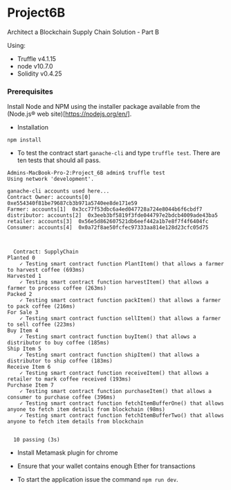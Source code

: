 # Project6B
Architect a Blockchain Supply Chain Solution - Part B

Using:
- Truffle v4.1.15
- node v10.7.0
- Solidity v0.4.25

### Prerequisites

Install Node and NPM using the installer package available from the (Node.js® web site)[https://nodejs.org/en/].

- Installation
```
npm install
```
- To test the contract start ```ganache-cli``` and type ```truffle test```.
There are ten tests that should all pass.

```
Admins-MacBook-Pro-2:Project_6B admin$ truffle test
Using network 'development'.

ganache-cli accounts used here...
Contract Owner: accounts[0]  0xe554340f81be79687cb3b971a5740ee8de171e59
Farmer: accounts[1]  0x3cc77f53dbc6a4ed047728a724e8044b6f6cbdf7
distributor: accounts[2]  0x3eeb3bf5819f3fde044797e2bdcb4009ade43ba5
retailer: accounts[3]  0x56e5d862607521db6eef442a1b7e8f7f4f6404fc
Consumer: accounts[4]  0x0a72f8ae50fcfec97333aa814e128d23cfc05d75



  Contract: SupplyChain
Planted 0
    ✓ Testing smart contract function PlantItem() that allows a farmer to harvest coffee (693ms)
Harvested 1
    ✓ Testing smart contract function harvestItem() that allows a farmer to process coffee (263ms)
Packed 2
    ✓ Testing smart contract function packItem() that allows a farmer to pack coffee (216ms)
For Sale 3
    ✓ Testing smart contract function sellItem() that allows a farmer to sell coffee (223ms)
Buy Item 4
    ✓ Testing smart contract function buyItem() that allows a distributor to buy coffee (185ms)
Ship Item 5
    ✓ Testing smart contract function shipItem() that allows a distributor to ship coffee (183ms)
Receive Item 6
    ✓ Testing smart contract function receiveItem() that allows a retailer to mark coffee received (193ms)
Purchase Item 7
    ✓ Testing smart contract function purchaseItem() that allows a consumer to purchase coffee (396ms)
    ✓ Testing smart contract function fetchItemBufferOne() that allows anyone to fetch item details from blockchain (98ms)
    ✓ Testing smart contract function fetchItemBufferTwo() that allows anyone to fetch item details from blockchain


  10 passing (3s)

```
- Install Metamask plugin for chrome

- Ensure that your wallet contains enough Ether for transactions

- To start the application issue the command  ```npm run dev```.
